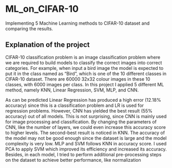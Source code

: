 # ML_on_CIFAR-10
Implementing 5 Machine Learning methods to CIFAR-10 dataset and comparing the results.

## Explanation of the project
CIFAR-10 classification problem is an image classification problem where we are required to 
build models to classify the correct images into correct categories. For example, when input a 
bird image the model is expected to put it in the class named as “Bird”, which is one of the 10 
different classes in CIFAR-10 dataset. There are 60000 32x32 colour images in these 10 classes, 
with 6000 images per class. In this project I applied 5 different ML method, namely KNN, Linear Regression, SVM, MLP, and CNN.

As can be predicted Linear Regression has produced a high error (12.18% accuracy) since 
this is a classification problem and LR is used for regression problems. However, CNN has 
yielded the best result (55% accuracy) out of all models. This is not surprising, since CNN is mainly used for 
image processing and classification. By changing the parameters of CNN, like the number of 
layers, we could even increase this accuracy score to higher levels. The second-best result is 
noticed in KNN. The accuracy of the model may not be good enough since the dataset is large 
and the model complexity is very low. MLP and SVM follows KNN in accuracy score. I used 
PCA to apply SVM which improved its efficiency and increased its accuracy. Besides, in each 
model, I tried to perform additional pre-processing steps on the dataset to achieve better 
performance, like normalization


